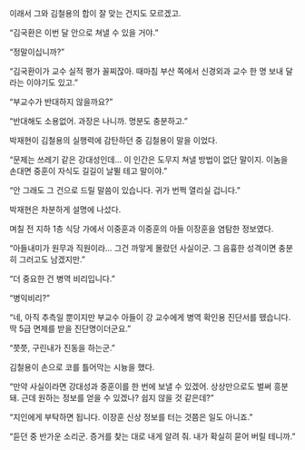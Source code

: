 이래서 그와 김철용의 합이 잘 맞는 건지도 모르겠고.

“김국환은 이번 달 안으로 쳐낼 수 있을 거야.”

“정말이십니까?”

“김국환이가 교수 실적 평가 꼴찌잖아. 때마침 부산 쪽에서 신경외과 교수 한 명 보내 달라는 이야기도 있고.”

“부교수가 반대하지 않을까요?”

“반대해도 소용없어. 과장은 나니까. 명분도 충분하고.”

박재현이 김철용의 실행력에 감탄하던 중 김철용이 말을 이었다.

“문제는 쓰레기 같은 강대성인데… 이 인간은 도무지 쳐낼 방법이 없단 말이지. 이놈을 손대면 중훈이 자식도 길길이 날뛸 테고 말이야.”

“안 그래도 그 건으로 드릴 말씀이 있습니다. 귀가 번쩍 열리실 겁니다.”

박재현은 차분하게 설명에 나섰다.

며칠 전 지하 1층 식당 가에서 이중훈과 이중훈의 아들 이장훈을 염탐한 정보였다.

“아들내미가 원무과 직원이라… 그건 까맣게 몰랐던 사실이군. 그 음흉한 성격이면 충분히 그러고도 남겠지만.”

“더 중요한 건 병역 비리입니다.”

“병익비리?”

“네, 아직 추측일 뿐이지만 부교수 아들이 강 교수에게 병역 확인용 진단서를 뗐습니다. 딱 5급 면제를 받을 진단명이더군요.”

“쯧쯧, 구린내가 진동을 하는군.”

김철용이 손으로 코를 틀어막는 시늉을 했다.

“만약 사실이라면 강대성과 중훈이를 한 번에 보낼 수 있겠어. 상상만으로도 벌써 흥분돼. 근데 원하는 정보를 얻을 수 있겠나? 쉽지 않을 것 같은데?”

“지인에게 부탁하면 됩니다. 이장훈 신상 정보를 터는 것쯤은 일도 아니죠.”

“듣던 중 반가운 소리군. 증거를 찾는 대로 내게 알려 줘. 내가 확실히 묻어 버릴 테니까.”